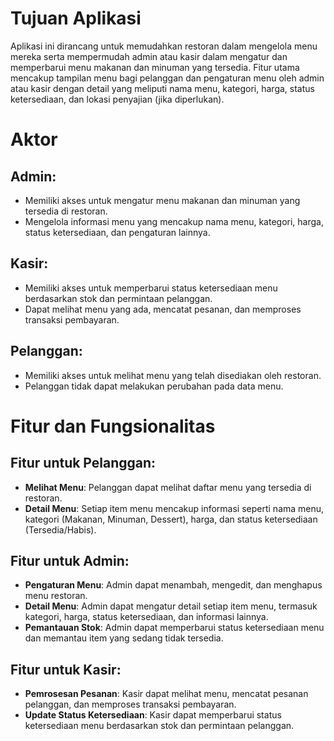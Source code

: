 # Tujuan Aplikasi  
Aplikasi ini dirancang untuk memudahkan restoran dalam mengelola menu mereka serta mempermudah admin atau kasir dalam mengatur dan memperbarui menu makanan dan minuman yang tersedia. Fitur utama mencakup tampilan menu bagi pelanggan dan pengaturan menu oleh admin atau kasir dengan detail yang meliputi nama menu, kategori, harga, status ketersediaan, dan lokasi penyajian (jika diperlukan).

# Aktor  
## Admin:
- Memiliki akses untuk mengatur menu makanan dan minuman yang tersedia di restoran.
- Mengelola informasi menu yang mencakup nama menu, kategori, harga, status ketersediaan, dan pengaturan lainnya.

## Kasir:
- Memiliki akses untuk memperbarui status ketersediaan menu berdasarkan stok dan permintaan pelanggan.
- Dapat melihat menu yang ada, mencatat pesanan, dan memproses transaksi pembayaran.

## Pelanggan:
- Memiliki akses untuk melihat menu yang telah disediakan oleh restoran.
- Pelanggan tidak dapat melakukan perubahan pada data menu.

# Fitur dan Fungsionalitas  
## Fitur untuk Pelanggan:  
- **Melihat Menu**: Pelanggan dapat melihat daftar menu yang tersedia di restoran.
- **Detail Menu**: Setiap item menu mencakup informasi seperti nama menu, kategori (Makanan, Minuman, Dessert), harga, dan status ketersediaan (Tersedia/Habis).

## Fitur untuk Admin:  
- **Pengaturan Menu**: Admin dapat menambah, mengedit, dan menghapus menu restoran.
- **Detail Menu**: Admin dapat mengatur detail setiap item menu, termasuk kategori, harga, status ketersediaan, dan informasi lainnya.
- **Pemantauan Stok**: Admin dapat memperbarui status ketersediaan menu dan memantau item yang sedang tidak tersedia.

## Fitur untuk Kasir:  
- **Pemrosesan Pesanan**: Kasir dapat melihat menu, mencatat pesanan pelanggan, dan memproses transaksi pembayaran.
- **Update Status Ketersediaan**: Kasir dapat memperbarui status ketersediaan menu berdasarkan stok dan permintaan pelanggan.
